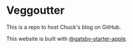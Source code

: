 # Veggoutter

This is a repo to host Chuck's blog on GitHub.

This website is built with [@gatsby-starter-apple](https://github.com/sungik-choi/gatsby-starter-apple#readme).
